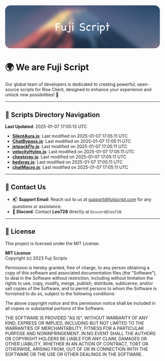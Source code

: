 ![Banner](.github/b.webp)

# 🌍 **We are Fuji Script**

Our global team of developers is dedicated to creating powerful, open-source scripts for Rise Client, designed to enhance your experience and unlock new possibilities! 🌟

---
<!-- SCRIPTS_NAVIGATION_START -->
## 📂 **Scripts Directory Navigation**

**Last Updated**: 2025-01-07 17:05:13 UTC

- **[SilentAura.js](scripts/SilentAura.js)**: Last modified on 2025-01-07 17:05:11 UTC
- **[ChatBypass.js](scripts/ChatBypass.js)**: Last modified on 2025-01-07 17:05:11 UTC
- **[jetpackFly.js](scripts/jetpackFly.js)**: Last modified on 2025-01-07 17:05:11 UTC
- **[velocityHylex.js](scripts/velocityHylex.js)**: Last modified on 2025-01-07 17:05:11 UTC
- **[chestxray.js](scripts/chestxray.js)**: Last modified on 2025-01-07 17:05:11 UTC
- **[bedxray.js](scripts/bedxray.js)**: Last modified on 2025-01-07 17:05:11 UTC
- **[chatMacro.js](scripts/chatMacro.js)**: Last modified on 2025-01-07 17:05:11 UTC

<!-- SCRIPTS_NAVIGATION_END -->

---

## 💬 **Contact Us**  
- 📬 **Support Email**: Reach out to us at [support@fujiscript.com](mailto:support@fujiscript.com) for any questions or assistance.  
- 💬 **Discord**: Contact **Leo728** directly at `Discord@leo728`.

---

## 📜 **License**

This project is licensed under the MIT License.  

**MIT License**  
Copyright (c) 2023 Fuji Scripts  

Permission is hereby granted, free of charge, to any person obtaining a copy of this software and associated documentation files (the "Software"), to deal in the Software without restriction, including without limitation the rights to use, copy, modify, merge, publish, distribute, sublicense, and/or sell copies of the Software, and to permit persons to whom the Software is furnished to do so, subject to the following conditions:  

The above copyright notice and this permission notice shall be included in all copies or substantial portions of the Software.  

THE SOFTWARE IS PROVIDED "AS IS", WITHOUT WARRANTY OF ANY KIND, EXPRESS OR IMPLIED, INCLUDING BUT NOT LIMITED TO THE WARRANTIES OF MERCHANTABILITY, FITNESS FOR A PARTICULAR PURPOSE AND NONINFRINGEMENT. IN NO EVENT SHALL THE AUTHORS OR COPYRIGHT HOLDERS BE LIABLE FOR ANY CLAIM, DAMAGES OR OTHER LIABILITY, WHETHER IN AN ACTION OF CONTRACT, TORT OR OTHERWISE, ARISING FROM, OUT OF OR IN CONNECTION WITH THE SOFTWARE OR THE USE OR OTHER DEALINGS IN THE SOFTWARE.  
